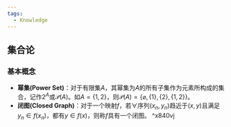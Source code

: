 ```yaml
---
tags:
  - Knowledge
---
```

## 集合论
### 基本概念
- **幂集(Power Set)**：对于有限集$A$，其幂集为$A$的所有子集作为元素所构成的集合，记作$2^{A}$或$\mathcal{P}(A)$。如$A=\{1,2\}$，则$\mathcal{P}(A)=\{\varnothing,\{1\},\{2\},\{1,2\}\}$。
- **闭图(Closed Graph)**：对于一个映射$f$，若$\forall$序列$(x_n,y_n)$趋近于$(x,y)$且满足$y_n\in f(x_n)$，都有$y\in f(x)$，则称$f$具有一个闭图。 ^x840vj
